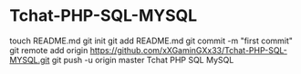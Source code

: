 Tchat-PHP-SQL-MYSQL
===================
touch README.md
git init
git add README.md
git commit -m "first commit"
git remote add origin https://github.com/xXGaminGXx33/Tchat-PHP-SQL-MYSQL.git
git push -u origin master
Tchat PHP SQL MySQL
